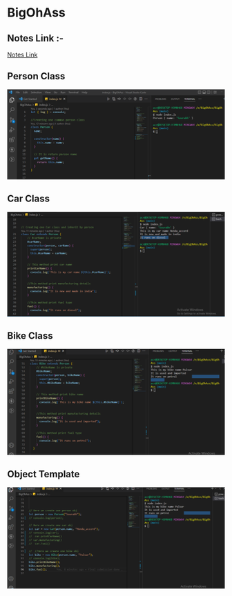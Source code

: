 # BigOhAss

## Notes Link :-
 <a href="https://www.geeksforgeeks.org/oops-object-oriented-design/">Notes Link</a>
## Person Class

<img src="https://github.com/sgovind158/BigOhAss/blob/main/Images/personClass.png?raw=true"/>

## Car Class

<img src="https://github.com/sgovind158/BigOhAss/blob/main/Images/carClass.png?raw=true"/>

## Bike Class

<img src="https://github.com/sgovind158/BigOhAss/blob/main/Images/bikeClass.png?raw=true"/>

## Object Template

<img src="https://github.com/sgovind158/BigOhAss/blob/main/Images/creating%20obj.png?raw=true"/>